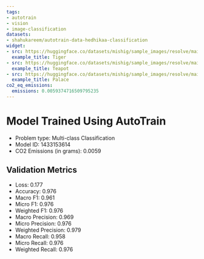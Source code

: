 ```yaml
---
tags:
- autotrain
- vision
- image-classification
datasets:
- shahukareem/autotrain-data-hedhikaa-classification
widget:
- src: https://huggingface.co/datasets/mishig/sample_images/resolve/main/tiger.jpg
  example_title: Tiger
- src: https://huggingface.co/datasets/mishig/sample_images/resolve/main/teapot.jpg
  example_title: Teapot
- src: https://huggingface.co/datasets/mishig/sample_images/resolve/main/palace.jpg
  example_title: Palace
co2_eq_emissions:
  emissions: 0.0059374716509795235
---
```


# Model Trained Using AutoTrain

- Problem type: Multi-class Classification
- Model ID: 1433153614
- CO2 Emissions (in grams): 0.0059

## Validation Metrics

- Loss: 0.177
- Accuracy: 0.976
- Macro F1: 0.961
- Micro F1: 0.976
- Weighted F1: 0.976
- Macro Precision: 0.969
- Micro Precision: 0.976
- Weighted Precision: 0.979
- Macro Recall: 0.958
- Micro Recall: 0.976
- Weighted Recall: 0.976